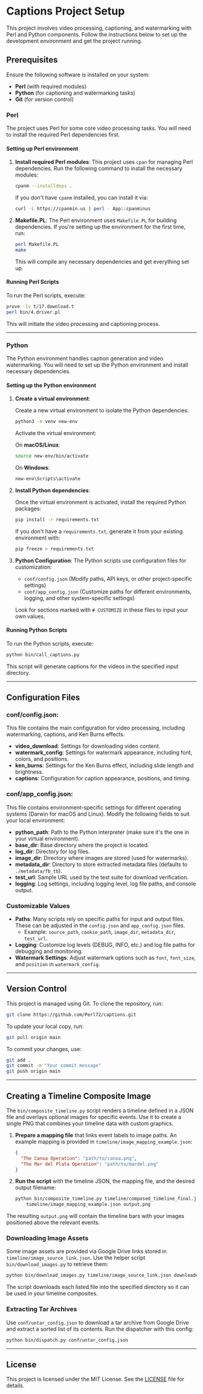 
# Captions Project Setup

This project involves video processing, captioning, and watermarking with Perl and Python components. Follow the instructions below to set up the development environment and get the project running.

## Prerequisites

Ensure the following software is installed on your system:
- **Perl** (with required modules)
- **Python** (for captioning and watermarking tasks)
- **Git** (for version control)

### Perl
The project uses Perl for some core video processing tasks. You will need to install the required Perl dependencies first.

#### Setting up Perl environment

1. **Install required Perl modules**:
   This project uses `cpan` for managing Perl dependencies. Run the following command to install the necessary modules:

   ```bash
   cpanm --installdeps .
   ```

   If you don't have `cpanm` installed, you can install it via:

   ```bash
   curl -L https://cpanmin.us | perl - App::cpanminus
   ```

2. **Makefile.PL**:
   The Perl environment uses `Makefile.PL` for building dependencies. If you're setting up the environment for the first time, run:

   ```bash
   perl Makefile.PL
   make
   ```

   This will compile any necessary dependencies and get everything set up.



#### Running Perl Scripts

To run the Perl scripts, execute:

```bash
prove -lv t/17.download.t
perl bin/4.driver.pl
```

This will initiate the video processing and captioning process.

---

### Python
The Python environment handles caption generation and video watermarking. You will need to set up the Python environment and install necessary dependencies.

#### Setting up the Python environment

1. **Create a virtual environment**:
   
   Create a new virtual environment to isolate the Python dependencies:

   ```bash
   python3 -m venv new-env
   ```

   Activate the virtual environment:
   
   On **macOS/Linux**:
   ```bash
   source new-env/bin/activate
   ```

   On **Windows**:
   ```bash
   new-env\Scripts\activate
   ```

2. **Install Python dependencies**:

   Once the virtual environment is activated, install the required Python packages:

   ```bash
   pip install -r requirements.txt
   ```

   If you don't have a `requirements.txt`, generate it from your existing environment with:

   ```bash
   pip freeze > requirements.txt
   ```

3. **Python Configuration**:
   The Python scripts use configuration files for customization:
   - `conf/config.json` (Modify paths, API keys, or other project-specific settings)
   - `conf/app_config.json` (Customize paths for different environments, logging, and other system-specific settings)

   Look for sections marked with `# CUSTOMIZE` in these files to input your own values.

#### Running Python Scripts

To run the Python scripts, execute:

```bash
python bin/call_captions.py
```

This script will generate captions for the videos in the specified input directory.

---

## Configuration Files

### **conf/config.json**:

This file contains the main configuration for video processing, including watermarking, captions, and Ken Burns effects.

- **video_download**: Settings for downloading video content.
- **watermark_config**: Settings for watermark appearance, including font, colors, and positions.
- **ken_burns**: Settings for the Ken Burns effect, including slide length and brightness.
- **captions**: Configuration for caption appearance, positions, and timing.

### **conf/app_config.json**:

This file contains environment-specific settings for different operating systems (Darwin for macOS and Linux). Modify the following fields to suit your local environment:

- **python_path**: Path to the Python interpreter (make sure it's the one in your virtual environment).
- **base_dir**: Base directory where the project is located.
- **log_dir**: Directory for log files.
- **image_dir**: Directory where images are stored (used for watermarks).
- **metadata_dir**: Directory to store extracted metadata files (defaults to `./metadata/fb_tb`).
- **test_url**: Sample URL used by the test suite for download verification.
- **logging**: Log settings, including logging level, log file paths, and console output.

### Customizable Values

- **Paths**: Many scripts rely on specific paths for input and output files. These can be adjusted in the `config.json` and `app_config.json` files.
  - Example: `source_path`, `cookie_path`, `image_dir`, `metadata_dir`, `test_url`.
- **Logging**: Customize log levels (DEBUG, INFO, etc.) and log file paths for debugging and monitoring.
- **Watermark Settings**: Adjust watermark options such as `font`, `font_size`, and `position` in `watermark_config`.

---

## Version Control

This project is managed using Git. To clone the repository, run:

```bash
git clone https://github.com/Perl72/captions.git
```

To update your local copy, run:

```bash
git pull origin main
```

To commit your changes, use:

```bash
git add .
git commit -m "Your commit message"
git push origin main
```

---

## Creating a Timeline Composite Image

The `bin/composite_timeline.py` script renders a timeline defined in a JSON
file and overlays optional images for specific events. Use it to create a single
PNG that combines your timeline data with custom graphics.

1. **Prepare a mapping file** that links event labels to image paths. An example
   mapping is provided in `timeline/image_mapping_example.json`:

   ```json
   {
     "The Canoa Operation": "path/to/canoa.png",
     "The Mar del Plata Operation": "path/to/mardel.png"
   }
   ```

2. **Run the script** with the timeline JSON, the mapping file, and the desired
   output filename:

   ```bash
   python bin/composite_timeline.py timeline/composed_timeline_final.json \
       timeline/image_mapping_example.json output.png
   ```

The resulting `output.png` will contain the timeline bars with your images
positioned above the relevant events.

### Downloading Image Assets

Some image assets are provided via Google Drive links stored in
`timeline/image_source_link.json`. Use the helper script
`bin/download_images.py` to retrieve them:

```bash
python bin/download_images.py timeline/image_source_link.json downloaded_images
```

The script downloads each listed file into the specified directory so it can be
used in your timeline composites.

### Extracting Tar Archives

Use `conf/untar_config.json` to download a tar archive from Google Drive and
extract a sorted list of its contents. Run the dispatcher with this config:

```bash
python bin/dispatch.py conf/untar_config.json
```

---

## License

This project is licensed under the MIT License. See the [LICENSE](LICENSE) file for details.
